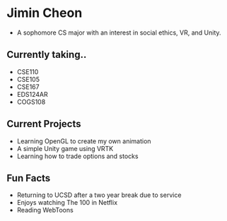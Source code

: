 # Jimin Cheon

- A sophomore CS major with an interest in social ethics, VR, and Unity. 

## Currently taking..
- CSE110
- CSE105
- CSE167
- EDS124AR
- COGS108

## Current Projects
- Learning OpenGL to create my own animation 
- A simple Unity game using VRTK
- Learning how to trade options and stocks

## Fun Facts
- Returning to UCSD after a two year break due to service
- Enjoys watching The 100 in Netflix 
- Reading WebToons

